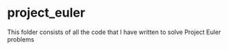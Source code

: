 # project_euler
This folder consists of all the code that I have written to solve Project Euler problems
